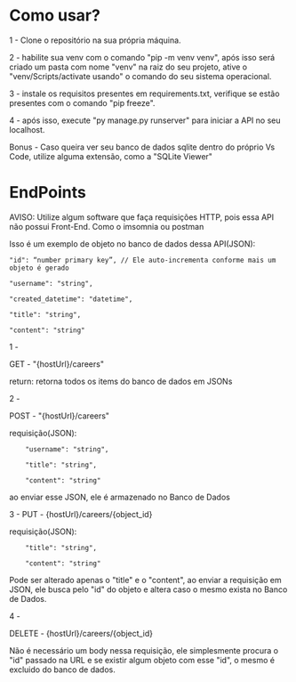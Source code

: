 # Como usar?
1 - Clone o repositório na sua própria máquina.

2 - habilite sua venv com o comando "pip -m venv venv", após isso será criado um pasta com nome "venv" na raiz do seu projeto, ative o "venv/Scripts/activate usando" o comando do seu sistema operacional.

3 - instale os requisitos presentes em requirements.txt, verifique se estão presentes com o comando "pip freeze".

4 - após isso, execute "py manage.py runserver" para iniciar a API no seu localhost.

Bonus - Caso queira ver seu banco de dados sqlite dentro do próprio Vs Code, utilize alguma extensão, como a "SQLite Viewer"


# EndPoints
AVISO: Utilize algum software que faça requisições HTTP, pois essa API não possui Front-End. Como o imsomnia ou postman


Isso é um exemplo de objeto no banco de dados dessa API(JSON):

    
    "id": “number primary key”, // Ele auto-incrementa conforme mais um objeto é gerado
    
    "username": "string",
    
    "created_datetime": "datetime",
   
    "title": "string",
   
    "content": "string"
    


1 - 

GET - "{hostUrl}/careers"

return: retorna todos os items do banco de dados em JSONs


2 - 

POST - "{hostUrl}/careers"

requisição(JSON):


		"username": "string",
  
		"title": "string",
  
		"content": "string"
  

ao enviar esse JSON, ele é armazenado no Banco de Dados


3 -
PUT - {hostUrl}/careers/{object_id}

requisição(JSON): 


		"title": "string",
  
		"content": "string"
  

Pode ser alterado apenas o "title" e o "content", ao enviar a requisição em JSON, ele busca pelo "id" do objeto e altera caso o mesmo exista no Banco de Dados.


4 -

DELETE - {hostUrl}/careers/{object_id}

Não é necessário um body nessa requisição, ele simplesmente procura o "id" passado na URL e se existir algum objeto com esse "id", o mesmo é excluido do banco de dados.

